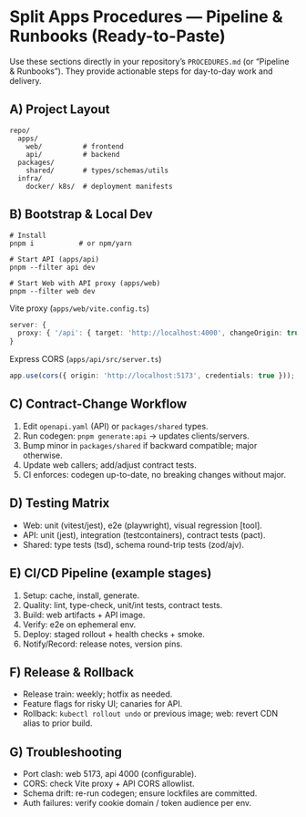 # Split Apps Procedures — Pipeline & Runbooks (Ready-to-Paste)

Use these sections directly in your repository’s `PROCEDURES.md` (or “Pipeline & Runbooks”). They provide actionable steps for day-to-day work and delivery.

## A) Project Layout

```
repo/
  apps/
    web/          # frontend
    api/          # backend
  packages/
    shared/       # types/schemas/utils
  infra/
    docker/ k8s/  # deployment manifests
```

## B) Bootstrap & Local Dev

```
# Install
pnpm i           # or npm/yarn

# Start API (apps/api)
pnpm --filter api dev

# Start Web with API proxy (apps/web)
pnpm --filter web dev
```

Vite proxy (`apps/web/vite.config.ts`)

```ts
server: {
  proxy: { '/api': { target: 'http://localhost:4000', changeOrigin: true } }
}
```

Express CORS (`apps/api/src/server.ts`)

```ts
app.use(cors({ origin: 'http://localhost:5173', credentials: true }));
```

## C) Contract-Change Workflow

1) Edit `openapi.yaml` (API) or `packages/shared` types.  
2) Run codegen: `pnpm generate:api` → updates clients/servers.  
3) Bump minor in `packages/shared` if backward compatible; major otherwise.  
4) Update web callers; add/adjust contract tests.  
5) CI enforces: codegen up-to-date, no breaking changes without major.

## D) Testing Matrix

- Web: unit (vitest/jest), e2e (playwright), visual regression [tool].
- API: unit (jest), integration (testcontainers), contract tests (pact).
- Shared: type tests (tsd), schema round-trip tests (zod/ajv).

## E) CI/CD Pipeline (example stages)

1) Setup: cache, install, generate.  
2) Quality: lint, type-check, unit/int tests, contract tests.  
3) Build: web artifacts + API image.  
4) Verify: e2e on ephemeral env.  
5) Deploy: staged rollout + health checks + smoke.  
6) Notify/Record: release notes, version pins.

## F) Release & Rollback

- Release train: weekly; hotfix as needed.  
- Feature flags for risky UI; canaries for API.  
- Rollback: `kubectl rollout undo` or previous image; web: revert CDN alias to prior build.

## G) Troubleshooting

- Port clash: web 5173, api 4000 (configurable).  
- CORS: check Vite proxy + API CORS allowlist.  
- Schema drift: re-run codegen; ensure lockfiles are committed.  
- Auth failures: verify cookie domain / token audience per env.

